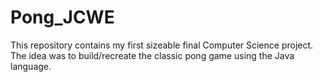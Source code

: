 # Pong_JCWE
This repository contains my first sizeable final Computer Science project. The idea was to build/recreate the classic pong game using the Java language.
